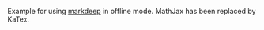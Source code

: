 Example for using [markdeep](https://casual-effects.com/markdeep/) in offline mode.
MathJax has been replaced by KaTex.


